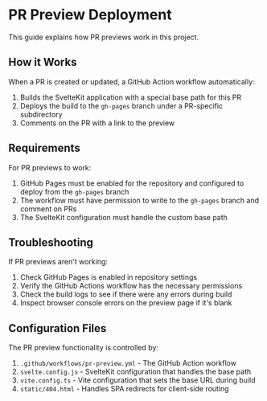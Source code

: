 # PR Preview Deployment

This guide explains how PR previews work in this project.

## How it Works

When a PR is created or updated, a GitHub Action workflow automatically:

1. Builds the SvelteKit application with a special base path for this PR
2. Deploys the build to the `gh-pages` branch under a PR-specific subdirectory
3. Comments on the PR with a link to the preview

## Requirements

For PR previews to work:

1. GitHub Pages must be enabled for the repository and configured to deploy from the `gh-pages` branch
2. The workflow must have permission to write to the `gh-pages` branch and comment on PRs
3. The SvelteKit configuration must handle the custom base path

## Troubleshooting

If PR previews aren't working:

1. Check GitHub Pages is enabled in repository settings
2. Verify the GitHub Actions workflow has the necessary permissions
3. Check the build logs to see if there were any errors during build
4. Inspect browser console errors on the preview page if it's blank

## Configuration Files

The PR preview functionality is controlled by:

1. `.github/workflows/pr-preview.yml` - The GitHub Action workflow
2. `svelte.config.js` - SvelteKit configuration that handles the base path
3. `vite.config.ts` - Vite configuration that sets the base URL during build
4. `static/404.html` - Handles SPA redirects for client-side routing
